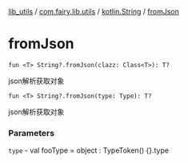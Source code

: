 [lib_utils](../../index.md) / [com.fairy.lib.utils](../index.md) / [kotlin.String](index.md) / [fromJson](./from-json.md)

# fromJson

`fun <T> String?.fromJson(clazz: Class<T>): T?`

json解析获取对象

`fun <T> String?.fromJson(type: Type): T?`

json解析获取对象

### Parameters

`type` - val fooType = object : TypeToken() {}.type